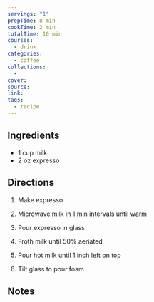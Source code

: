 ```yaml
---
servings: "1"
prepTime: 8 min
cookTime: 2 min
totalTime: 10 min
courses:
  - drink
categories:
  - coffee
collections:
  - 
cover:
source:
link:
tags:
  - recipe
---
```





## Ingredients

- 1 cup milk
- 2 oz expresso


## Directions

1. Make expresso

2. Microwave milk in 1 min intervals until warm

3. Pour expresso in glass

4. Froth milk until 50% aeriated 

5. Pour hot milk until 1 inch left on top

6. Tilt glass to pour foam


## Notes